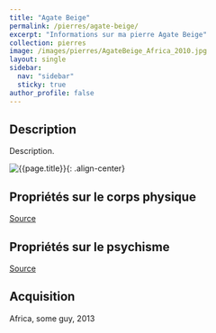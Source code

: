 ```yaml
---
title: "Agate Beige"
permalink: /pierres/agate-beige/
excerpt: "Informations sur ma pierre Agate Beige"
collection: pierres
image: /images/pierres/AgateBeige_Africa_2010.jpg
layout: single
sidebar:
  nav: "sidebar"
  sticky: true
author_profile: false
---
```


## Description
Description.

![{{page.title}}]({{page.image}} "Agate Beige"){: .align-center}

## Propriétés sur le corps physique


[Source](https://)


## Propriétés sur le psychisme


[Source](https://)

## Acquisition
Africa, some guy, 2013
